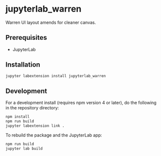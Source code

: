 # jupyterlab_warren

Warren UI layout amends for cleaner canvas.


## Prerequisites

* JupyterLab

## Installation

```bash
jupyter labextension install jupyterlab_warren
```

## Development

For a development install (requires npm version 4 or later), do the following in the repository directory:

```bash
npm install
npm run build
jupyter labextension link .
```

To rebuild the package and the JupyterLab app:

```bash
npm run build
jupyter lab build
```


